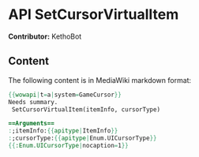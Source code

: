 # API SetCursorVirtualItem

**Contributor:** KethoBot

## Content

The following content is in MediaWiki markdown format:

```mediawiki
{{wowapi|t=a|system=GameCursor}}
Needs summary.
 SetCursorVirtualItem(itemInfo, cursorType)

==Arguments==
:;itemInfo:{{apitype|ItemInfo}}
:;cursorType:{{apitype|Enum.UICursorType}}
{{:Enum.UICursorType|nocaption=1}}
```